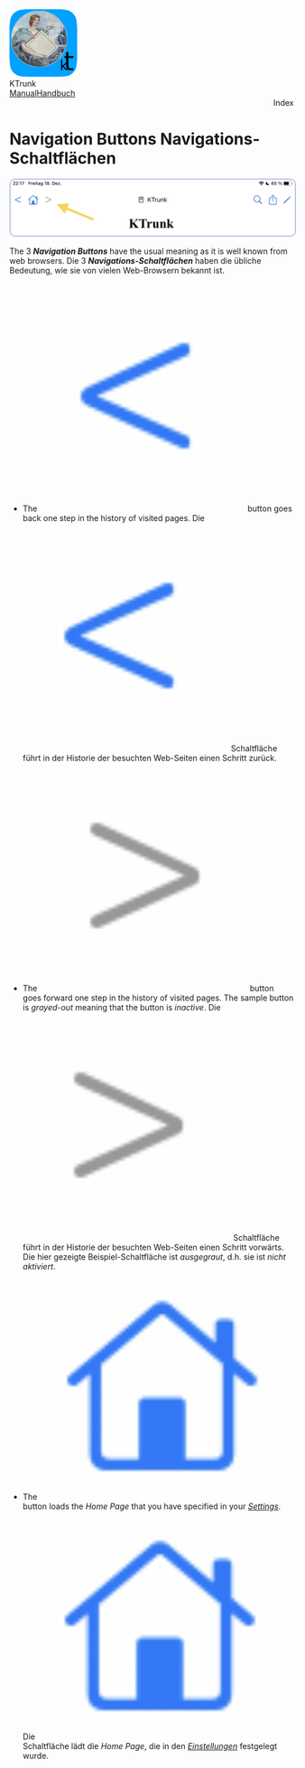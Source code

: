 
<div class="logoRow">
  <div class="logoColumn logoColumnLeft">
    <img src="./../logo120.png">
  </div>
  <div class="logoColumn logoColumnRight">
    <div class="vCentered">
      <div class="logoTitle">KTrunk</div>
      <div class="logoTitle"><a href="./../Manual.html"><span class="en">Manual</span><span class="de">Handbuch</span></a></div>
      <div class="logoDescription" style="text-align: right;">Index</div>
    </div>
  </div>
</div>
<h1>
  <span class="en">Navigation Buttons</span>
  <span class="de">Navigations-Schaltflächen</span>
</h1>
<img src="NavigationButtons.jpg" style="border: 2px solid #B0C4DE; border-radius: 10px;">
<p>
  <span class="en">The 3 <b><i>Navigation Buttons</i></b> have the usual meaning as it is well known from web browsers.</span>
  <span class="de">Die 3 <b><i>Navigations-Schaltflächen</i></b> haben die übliche Bedeutung, wie sie von vielen Web-Browsern bekannt ist.</span>
</p>
<ul>
  <li>
    <span class="en">The <img src="buttons/navBackward.jpg" class="appButton"> button goes back one step in the history of visited pages.</span>
    <span class="de">Die <img src="buttons/navBackward.jpg" class="appButton"> Schaltfläche führt in der Historie der besuchten Web-Seiten einen Schritt zurück.</span>
  </li>
  <li>
    <span class="en">The <img src="buttons/navForward.jpg" class="appButton"> button goes forward one step in the history of visited pages. The sample button is <i>grayed-out</i> meaning that the button is <i>inactive</i>.</span>
    <span class="de">Die <img src="buttons/navForward.jpg" class="appButton"> Schaltfläche führt in der Historie der besuchten Web-Seiten einen Schritt vorwärts. Die hier gezeigte Beispiel-Schaltfläche ist <i>ausgegraut</i>, d.h. sie ist <i>nicht aktiviert</i>.</span>
  </li>
  <li>
    <span class="en">The <img src="buttons/navHome.jpg" class="appButton"> button loads the <i>Home Page</i> that you have specified in your <i><a href="Settings.html">Settings</a></i>.</span>
    <span class="de">Die <img src="buttons/navHome.jpg" class="appButton"> Schaltfläche lädt die <i>Home Page</i>, die in den <i><a href="Settings.html">Einstellungen</a></i> festgelegt wurde.</span>
  </li>
</ul>

